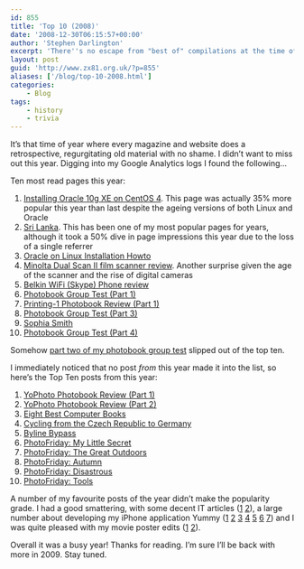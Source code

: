 ```yaml
---
id: 855
title: 'Top 10 (2008)'
date: '2008-12-30T06:15:57+00:00'
author: 'Stephen Darlington'
excerpt: 'There''s no escape from "best of" compilations at the time of year.'
layout: post
guid: 'http://www.zx81.org.uk/?p=855'
aliases: ['/blog/top-10-2008.html']
categories:
    - Blog
tags:
    - history
    - trivia
---
```


It’s that time of year where every magazine and website does a retrospective, regurgitating old material with no shame. I didn’t want to miss out this year. Digging into my Google Analytics logs I found the following…

Ten most read pages this year:

1. [Installing Oracle 10g XE on CentOS 4](/computing/oracle/oracle-howto/installing-oracle-10g-express-edition-on-centos-4.html). This page was actually 35% more popular this year than last despite the ageing versions of both Linux and Oracle
2. [Sri Lanka](/travel/srilanka.html). This has been one of my most popular pages for years, although it took a 50% dive in page impressions this year due to the loss of a single referrer
3. [Oracle on Linux Installation Howto](/computing/oracle/oracle-howto/oracle-howto.html)
4. [Minolta Dual Scan II film scanner review](/computing/opinion/dualscanii.html). Another surprise given the age of the scanner and the rise of digital cameras
5. [Belkin WiFi (Skype) Phone review](/computing/opinion/review-belkin-wi-fi-phone.html)
6. [Photobook Group Test (Part 1)](/photography/photo-book-group-test-part-1.html)
7. [Printing-1 Photobook Review (Part 1)](/photography/photo-book-test-printing-1.html)
8. [Photobook Group Test (Part 3)](/photography/photo-book-group-test-part-3.html)
9. [Sophia Smith](/photography/sophia-smith.html)
10. [Photobook Group Test (Part 4)](/photography/photo-book-group-test-part-4.html)

Somehow [part two of my photobook group test](/photography/photo-book-group-test-part-2.html) slipped out of the top ten.

I immediately noticed that no post *from* this year made it into the list, so here’s the Top Ten posts from this year:

1. [YoPhoto Photobook Review (Part 1)](/photography/photo-book-test-yophoto.html)
2. [YoPhoto Photobook Review (Part 2)](/photography/photo-book-test-results-yophoto.html)
3. [Eight Best Computer Books](/computing/opinion/eight-best-computer-books.html)
4. [Cycling from the Czech Republic to Germany](/travel/cycling-from-the-czech-republic-to-germany.html)
5. [Byline Bypass](/computing/opinion/byline-bypass.html)
6. [PhotoFriday: My Little Secret](/photography/photofriday/my-little-secret.html)
7. [PhotoFriday: The Great Outdoors](/photography/photofriday/the-great-outdoors.html)
8. [PhotoFriday: Autumn](/photography/photofriday/autumn.html)
9. [PhotoFriday: Disastrous](/photography/photofriday/disastrous.html)
10. [PhotoFriday: Tools](/photography/photofriday/tools.html)

A number of my favourite posts of the year didn’t make the popularity grade. I had a good smattering, with some decent IT articles ([1](/computing/opinion/check-boxes.html) [2](/computing/opinion/net-neutrality-privacy-and-hypocrisy.html)), a large number about developing my iPhone application Yummy ([1](/computing/opinion/just-for-fun.html) [2](/computing/software/yummy-prepare-for-launch.html) [3](/computing/opinion/what-price.html) [4](/computing/software/yummy-ready-for-sale.html) [5](/computing/opinion/competitive-threat.html) [6](/computing/opinion/advertising-your-iapp.html) [7](/computing/opinion/growing-up-in-public.html)) and I was quite pleased with my movie poster edits ([1](/blog/hullboy.html) [2](/blog/saw-w.html)).

Overall it was a busy year! Thanks for reading. I’m sure I’ll be back with more in 2009. Stay tuned.